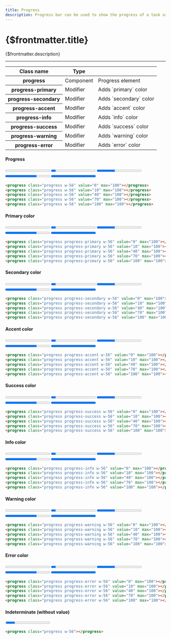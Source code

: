 ```yaml
---
title: Progress
description: Progress bar can be used to show the progress of a task or to show the passing of time.
---
```


# {$frontmatter.title}

{$frontmatter.description}

<hr class="border-gray-divider mt-10">

<div class="not-prose mt-6 mb-10 overflow-x-auto">
    <table class="table-compact table w-full">
        <thead>
            <tr>
                <th class="flex items-center gap-2 normal-case">
                    <span>Class name</span>
                </th>
                <th class="normal-case">Type</th>
                <th></th>
            </tr>
        </thead>
        <tbody>
            <tr>
                <th class="font-normal"><span class="font-mono lowercase">progress</span></th>
                <td><span class="badge badge-sm badge-ghost w-20">Component</span></td>
                <td>Progress element</td>
            </tr>
            <tr>
                <th class="font-normal"><span class="font-mono lowercase">progress-primary</span></th>
                <td>
                    <div class="tooltip tooltip-right cursor-help" data-tip="Changes the style of a component"><span class="badge badge-sm badge-outline w-20">Modifier</span></div>
                </td>
                <td>Adds `primary` color</td>
            </tr>
            <tr>
                <th class="font-normal"><span class="font-mono lowercase">progress-secondary</span></th>
                <td>
                    <div class="tooltip tooltip-right cursor-help" data-tip="Changes the style of a component"><span class="badge badge-sm badge-outline w-20">Modifier</span></div>
                </td>
                <td>Adds `secondary` color</td>
            </tr>
            <tr>
                <th class="font-normal"><span class="font-mono lowercase">progress-accent</span></th>
                <td>
                    <div class="tooltip tooltip-right cursor-help" data-tip="Changes the style of a component"><span class="badge badge-sm badge-outline w-20">Modifier</span></div>
                </td>
                <td>Adds `accent` color</td>
            </tr>
            <tr>
                <th class="font-normal"><span class="font-mono lowercase">progress-info</span></th>
                <td>
                    <div class="tooltip tooltip-right cursor-help" data-tip="Changes the style of a component"><span class="badge badge-sm badge-outline w-20">Modifier</span></div>
                </td>
                <td>Adds `info` color</td>
            </tr>
            <tr>
                <th class="font-normal"><span class="font-mono lowercase">progress-success</span></th>
                <td>
                    <div class="tooltip tooltip-right cursor-help" data-tip="Changes the style of a component"><span class="badge badge-sm badge-outline w-20">Modifier</span></div>
                </td>
                <td>Adds `success` color</td>
            </tr>
            <tr>
                <th class="font-normal"><span class="font-mono lowercase">progress-warning</span></th>
                <td>
                    <div class="tooltip tooltip-right cursor-help" data-tip="Changes the style of a component"><span class="badge badge-sm badge-outline w-20">Modifier</span></div>
                </td>
                <td>Adds `warning` color</td>
            </tr>
            <tr>
                <th class="font-normal"><span class="font-mono lowercase">progress-error</span></th>
                <td>
                    <div class="tooltip tooltip-right cursor-help" data-tip="Changes the style of a component"><span class="badge badge-sm badge-outline w-20">Modifier</span></div>
                </td>
                <td>Adds `error` color</td>
            </tr>
        </tbody>
    </table>
</div>

<h4 class="pt-10">Progress</h4>

<div class="h-32 not-prose flex flex-col gap-2 items-center justify-center">
    <progress class="progress w-56" value="0" max="100"></progress>
    <progress class="progress w-56" value="10" max="100"></progress>
    <progress class="progress w-56" value="40" max="100"></progress>
    <progress class="progress w-56" value="70" max="100"></progress>
    <progress class="progress w-56" value="100" max="100"></progress>
</div>

```html
<progress class="progress w-56" value="0" max="100"></progress>
<progress class="progress w-56" value="10" max="100"></progress>
<progress class="progress w-56" value="40" max="100"></progress>
<progress class="progress w-56" value="70" max="100"></progress>
<progress class="progress w-56" value="100" max="100"></progress>
```

<h4 class="pt-10">Primary color</h4>

<div class="h-32 not-prose flex flex-col gap-2 items-center justify-center">
    <progress class="progress progress-primary w-56" value="0" max="100"></progress>
    <progress class="progress progress-primary w-56" value="10" max="100"></progress>
    <progress class="progress progress-primary w-56" value="40" max="100"></progress>
    <progress class="progress progress-primary w-56" value="70" max="100"></progress>
    <progress class="progress progress-primary w-56" value="100" max="100"></progress>
</div>

```html
<progress class="progress progress-primary w-56" value="0" max="100"></progress>
<progress class="progress progress-primary w-56" value="10" max="100"></progress>
<progress class="progress progress-primary w-56" value="40" max="100"></progress>
<progress class="progress progress-primary w-56" value="70" max="100"></progress>
<progress class="progress progress-primary w-56" value="100" max="100"></progress>
```

<h4 class="pt-10">Secondary color</h4>

<div class="h-32 not-prose flex flex-col gap-2 items-center justify-center">
    <progress class="progress progress-secondary w-56" value="0" max="100"></progress>
    <progress class="progress progress-secondary w-56" value="10" max="100"></progress>
    <progress class="progress progress-secondary w-56" value="40" max="100"></progress>
    <progress class="progress progress-secondary w-56" value="70" max="100"></progress>
    <progress class="progress progress-secondary w-56" value="100" max="100"></progress>
</div>

```html
<progress class="progress progress-secondary w-56" value="0" max="100"></progress>
<progress class="progress progress-secondary w-56" value="10" max="100"></progress>
<progress class="progress progress-secondary w-56" value="40" max="100"></progress>
<progress class="progress progress-secondary w-56" value="70" max="100"></progress>
<progress class="progress progress-secondary w-56" value="100" max="100"></progress>
```

<h4 class="pt-10">Accent color</h4>

<div class="h-32 not-prose flex flex-col gap-2 items-center justify-center">
    <progress class="progress progress-accent w-56" value="0" max="100"></progress>
    <progress class="progress progress-accent w-56" value="10" max="100"></progress>
    <progress class="progress progress-accent w-56" value="40" max="100"></progress>
    <progress class="progress progress-accent w-56" value="70" max="100"></progress>
    <progress class="progress progress-accent w-56" value="100" max="100"></progress>
</div>

```html
<progress class="progress progress-accent w-56" value="0" max="100"></progress>
<progress class="progress progress-accent w-56" value="10" max="100"></progress>
<progress class="progress progress-accent w-56" value="40" max="100"></progress>
<progress class="progress progress-accent w-56" value="70" max="100"></progress>
<progress class="progress progress-accent w-56" value="100" max="100"></progress>
```

<h4 class="pt-10">Success color</h4>

<div class="h-32 not-prose flex flex-col gap-2 items-center justify-center">
    <progress class="progress progress-success w-56" value="0" max="100"></progress>
    <progress class="progress progress-success w-56" value="10" max="100"></progress>
    <progress class="progress progress-success w-56" value="40" max="100"></progress>
    <progress class="progress progress-success w-56" value="70" max="100"></progress>
    <progress class="progress progress-success w-56" value="100" max="100"></progress>
</div>

```html
<progress class="progress progress-success w-56" value="0" max="100"></progress>
<progress class="progress progress-success w-56" value="10" max="100"></progress>
<progress class="progress progress-success w-56" value="40" max="100"></progress>
<progress class="progress progress-success w-56" value="70" max="100"></progress>
<progress class="progress progress-success w-56" value="100" max="100"></progress>
```

<h4 class="pt-10">Info color</h4>

<div class="h-32 not-prose flex flex-col gap-2 items-center justify-center">
    <progress class="progress progress-info w-56" value="0" max="100"></progress>
    <progress class="progress progress-info w-56" value="10" max="100"></progress>
    <progress class="progress progress-info w-56" value="40" max="100"></progress>
    <progress class="progress progress-info w-56" value="70" max="100"></progress>
    <progress class="progress progress-info w-56" value="100" max="100"></progress>
</div>

```html
<progress class="progress progress-info w-56" value="0" max="100"></progress>
<progress class="progress progress-info w-56" value="10" max="100"></progress>
<progress class="progress progress-info w-56" value="40" max="100"></progress>
<progress class="progress progress-info w-56" value="70" max="100"></progress>
<progress class="progress progress-info w-56" value="100" max="100"></progress>
```

<h4 class="pt-10">Warning color</h4>

<div class="h-32 not-prose flex flex-col gap-2 items-center justify-center">
    <progress class="progress progress-warning w-56" value="0" max="100"></progress>
    <progress class="progress progress-warning w-56" value="10" max="100"></progress>
    <progress class="progress progress-warning w-56" value="40" max="100"></progress>
    <progress class="progress progress-warning w-56" value="70" max="100"></progress>
    <progress class="progress progress-warning w-56" value="100" max="100"></progress>
</div>

```html
<progress class="progress progress-warning w-56" value="0" max="100"></progress>
<progress class="progress progress-warning w-56" value="10" max="100"></progress>
<progress class="progress progress-warning w-56" value="40" max="100"></progress>
<progress class="progress progress-warning w-56" value="70" max="100"></progress>
<progress class="progress progress-warning w-56" value="100" max="100"></progress>
```

<h4 class="pt-10">Error color</h4>

<div class="h-32 not-prose flex flex-col gap-2 items-center justify-center">
    <progress class="progress progress-error w-56" value="0" max="100"></progress>
    <progress class="progress progress-error w-56" value="10" max="100"></progress>
    <progress class="progress progress-error w-56" value="40" max="100"></progress>
    <progress class="progress progress-error w-56" value="70" max="100"></progress>
    <progress class="progress progress-error w-56" value="100" max="100"></progress>
</div>

```html
<progress class="progress progress-error w-56" value="0" max="100"></progress>
<progress class="progress progress-error w-56" value="10" max="100"></progress>
<progress class="progress progress-error w-56" value="40" max="100"></progress>
<progress class="progress progress-error w-56" value="70" max="100"></progress>
<progress class="progress progress-error w-56" value="100" max="100"></progress>
```

<h4 class="pt-10">Indeterminate (without value)</h4>

<div class="h-32 not-prose flex flex-col gap-2 items-center justify-center">
    <progress class="progress w-56"></progress>
</div>

```html
<progress class="progress w-56"></progress>
```
